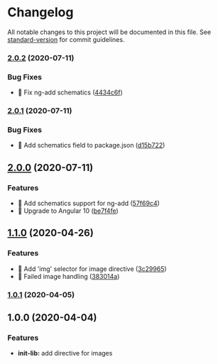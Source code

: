 # Changelog

All notable changes to this project will be documented in this file. See [standard-version](https://github.com/conventional-changelog/standard-version) for commit guidelines.

### [2.0.2](https://github.com/iresa-org/ngx-imagely/compare/v2.0.1...v2.0.2) (2020-07-11)


### Bug Fixes

* 🐛 Fix ng-add schematics ([4434c6f](https://github.com/iresa-org/ngx-imagely/commit/4434c6f2eca4fc3e51f7c483c77410a5da2a312f))

### [2.0.1](https://github.com/iresa-org/ngx-imagely/compare/v2.0.0...v2.0.1) (2020-07-11)


### Bug Fixes

* 🐛 Add schematics field to package.json ([d15b722](https://github.com/iresa-org/ngx-imagely/commit/d15b7227fa39f8a0f0ece9f6ff35befba98497c7))

## [2.0.0](https://github.com/iresa-org/ngx-imagely/compare/v1.1.0...v2.0.0) (2020-07-11)


### Features

* 🎸 Add schematics support for ng-add ([57f69c4](https://github.com/iresa-org/ngx-imagely/commit/57f69c4712276389d4f9ce07d37a52b822566cfe))
* 🎸 Upgrade to Angular 10 ([be7f4fe](https://github.com/iresa-org/ngx-imagely/commit/be7f4fe51eacd268ebeb43c7e08fdc00f62ac5e3))

## [1.1.0](https://github.com/iresa-org/ngx-imagely/compare/v1.0.1...v1.1.0) (2020-04-26)


### Features

* 🎸 Add 'img' selector for image directive ([3c29965](https://github.com/iresa-org/ngx-imagely/commit/3c2996575225db232b03e1212e3a97bcda9c0142))
* 🎸 Failed image handling ([383014a](https://github.com/iresa-org/ngx-imagely/commit/383014ab1ed7917940ea1185e348fb33a0e04dda))

### [1.0.1](https://github.com/iresa-org/ngx-imagely/compare/v1.0.0...v1.0.1) (2020-04-05)

## 1.0.0 (2020-04-04)
### Features

- **init-lib:** add directive for images
